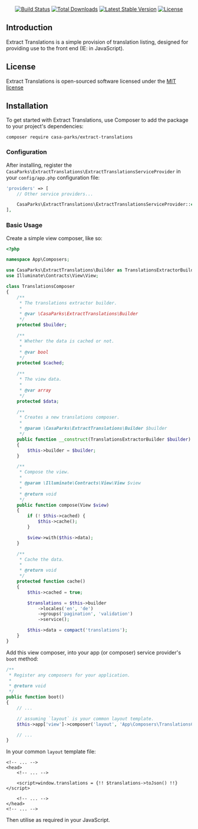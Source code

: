 <p align="center">
<a href="https://travis-ci.org/Casa-Parks/Extract-Translations"><img src="https://travis-ci.org/Casa-Parks/Extract-Translations.svg" alt="Build Status"></a>
<a href="https://packagist.org/packages/Casa-Parks/Extract-Translations"><img src="https://poser.pugx.org/Casa-Parks/Extract-Translations/d/total.svg" alt="Total Downloads"></a>
<a href="https://packagist.org/packages/Casa-Parks/Extract-Translations"><img src="https://poser.pugx.org/Casa-Parks/Extract-Translations/v/stable.svg" alt="Latest Stable Version"></a>
<a href="https://packagist.org/packages/Casa-Parks/Extract-Translations"><img src="https://poser.pugx.org/Casa-Parks/Extract-Translations/license.svg" alt="License"></a>
</p>

## Introduction

Extract Translations is a simple provision of translation listing, designed for providing use to the front end (IE: in JavaScript).

## License

Extract Translations is open-sourced software licensed under the [MIT license](http://opensource.org/licenses/MIT)

## Installation

To get started with Extract Translations, use Composer to add the package to your project's dependencies:

    composer require casa-parks/extract-translations

### Configuration

After installing, register the `CasaParks\ExtractTranslations\ExtractTranslationsServiceProvider` in your `config/app.php` configuration file:

```php
'providers' => [
    // Other service providers...

    CasaParks\ExtractTranslations\ExtractTranslationsServiceProvider::class,
],
```

### Basic Usage

Create a simple view composer, like so:

```php
<?php

namespace App\Composers;

use CasaParks\ExtractTranslations\Builder as TranslationsExtractorBuilder;
use Illuminate\Contracts\View\View;

class TranslationsComposer
{
    /**
     * The translations extractor builder.
     *
     * @var \CasaParks\ExtractTranslations\Builder
     */
    protected $builder;

    /**
     * Whether the data is cached or not.
     *
     * @var bool
     */
    protected $cached;

    /**
     * The view data.
     *
     * @var array
     */
    protected $data;

    /**
     * Creates a new translations composer.
     *
     * @param \CasaParks\ExtractTranslations\Builder $builder
     */
    public function __construct(TranslationsExtractorBuilder $builder)
    {
        $this->builder = $builder;
    }

    /**
     * Compose the view.
     *
     * @param \Illuminate\Contracts\View\View $view
     *
     * @return void
     */
    public function compose(View $view)
    {
        if (! $this->cached) {
            $this->cache();
        }

        $view->with($this->data);
    }

    /**
     * Cache the data.
     *
     * @return void
     */
    protected function cache()
    {
        $this->cached = true;

        $translations = $this->builder
            ->locales('en', 'de')
            ->groups('pagination', 'validation')
            ->service();

        $this->data = compact('translations');
    }
}
```

Add this view composer, into your app (or composer) service provider's `boot` method:

```php
/**
 * Register any composers for your application.
 *
 * @return void
 */
public function boot()
{
    // ...

    // assuming `layout` is your common layout template.
    $this->app['view']->composer('layout', 'App\Composers\TranslationsComposer');

    // ...
}
```

In your common `layout` template file:

```blade
<!-- ... -->
<head>
    <!-- ... -->

    <script>window.translations = {!! $translations->toJson() !!}</script>

    <!-- ... -->
</head>
<!-- ... -->
```

Then utilise as required in your JavaScript.
